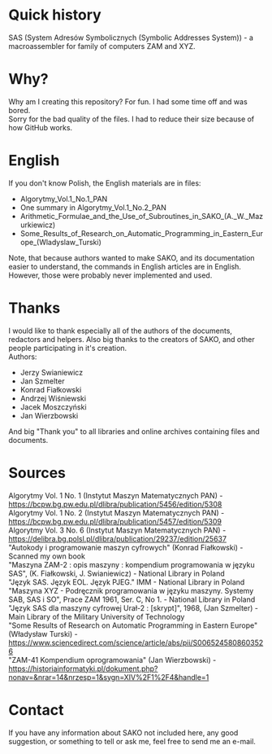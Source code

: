 # Quick history
SAS (System Adresów Symbolicznych (Symbolic Addresses System)) - a macroassembler for family of computers ZAM and XYZ.

# Why?
Why am I creating this repository? For fun. I had some time off and was bored.<br>
Sorry for the bad quality of the files. I had to reduce their size because of how GitHub works.

# English
If you don't know Polish, the English materials are in files:
- Algorytmy_Vol.1_No.1_PAN
- One summary in Algorytmy_Vol.1_No.2_PAN
- Arithmetic_Formulae_and_the_Use_of_Subroutines_in_SAKO_(A._W._Mazurkiewicz)
- Some_Results_of_Research_on_Automatic_Programming_in_Eastern_Europe_(Wladyslaw_Turski)

Note, that because authors wanted to make SAKO, and its documentation easier to understand, the commands in English articles are in English. However, those were probably never implemented and used.

# Thanks
I would like to thank especially all of the authors of the documents, redactors and helpers. Also big thanks to the creators of SAKO, and other people participating in it's creation.<br>
Authors:
- Jerzy Swianiewicz
- Jan Szmelter
- Konrad Fiałkowski
- Andrzej Wiśniewski
- Jacek Moszczyński
- Jan Wierzbowski

And big "Thank you" to all libraries and online archives containing files and documents.

# Sources

Algorytmy Vol. 1 No. 1 (Instytut Maszyn Matematycznych PAN) - https://bcpw.bg.pw.edu.pl/dlibra/publication/5456/edition/5308<br>
Algorytmy Vol. 1 No. 2 (Instytut Maszyn Matematycznych PAN) - https://bcpw.bg.pw.edu.pl/dlibra/publication/5457/edition/5309<br>
Algorytmy Vol. 3 No. 6 (Instytut Maszyn Matematycznych PAN) - https://delibra.bg.polsl.pl/dlibra/publication/29237/edition/25637  
"Autokody i programowanie maszyn cyfrowych" (Konrad Fiałkowski) - Scanned my own book  
"Maszyna ZAM-2 : opis maszyny : kompendium programowania w języku SAS", (K. Fiałkowski, J. Swianiewicz) - National Library in Poland  
"Język SAS. Język EOL. Język PJEG." IMM - National Library in Poland  
"Maszyna XYZ - Podręcznik programowania w języku maszyny. Systemy SAB, SAS i SO", Prace ZAM 1961, Ser. C, No 1. - National Library in Poland  
"Język SAS dla maszyny cyfrowej Urał-2 : [skrypt]", 1968, (Jan Szmelter) - Main Library of the Military University of Technology  
"Some Results of Research on Automatic Programming in Eastern Europe" (Władysław Turski) - https://www.sciencedirect.com/science/article/abs/pii/S0065245808603526   
"ZAM-41 Kompendium oprogramowania" (Jan Wierzbowski) - https://historiainformatyki.pl/dokument.php?nonav=&nrar=14&nrzesp=1&sygn=XIV%2F1%2F4&handle=1  

# Contact
If you have any information about SAKO not included here, any good suggestion, or something to tell or ask me, feel free to send me an e-mail.
